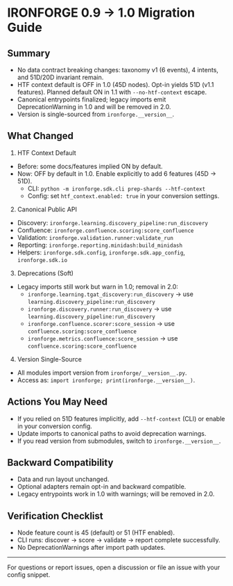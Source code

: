 # IRONFORGE 0.9 → 1.0 Migration Guide

## Summary
- No data contract breaking changes: taxonomy v1 (6 events), 4 intents, and 51D/20D invariant remain.
- HTF context default is OFF in 1.0 (45D nodes). Opt-in yields 51D (v1.1 features). Planned default ON in 1.1 with `--no-htf-context` escape.
- Canonical entrypoints finalized; legacy imports emit DeprecationWarning in 1.0 and will be removed in 2.0.
- Version is single-sourced from `ironforge.__version__`.

## What Changed
1) HTF Context Default
- Before: some docs/features implied ON by default.
- Now: OFF by default in 1.0. Enable explicitly to add 6 features (45D → 51D).
  - CLI: `python -m ironforge.sdk.cli prep-shards --htf-context`
  - Config: set `htf_context.enabled: true` in your conversion settings.

2) Canonical Public API
- Discovery: `ironforge.learning.discovery_pipeline:run_discovery`
- Confluence: `ironforge.confluence.scoring:score_confluence`
- Validation: `ironforge.validation.runner:validate_run`
- Reporting: `ironforge.reporting.minidash:build_minidash`
- Helpers: `ironforge.sdk.config`, `ironforge.sdk.app_config`, `ironforge.sdk.io`

3) Deprecations (Soft)
- Legacy imports still work but warn in 1.0; removal in 2.0:
  - `ironforge.learning.tgat_discovery:run_discovery` → use `learning.discovery_pipeline:run_discovery`
  - `ironforge.discovery.runner:run_discovery` → use `learning.discovery_pipeline:run_discovery`
  - `ironforge.confluence.scorer:score_session` → use `confluence.scoring:score_confluence`
  - `ironforge.metrics.confluence:score_session` → use `confluence.scoring:score_confluence`

4) Version Single-Source
- All modules import version from `ironforge/__version__.py`.
- Access as: `import ironforge; print(ironforge.__version__)`.

## Actions You May Need
- If you relied on 51D features implicitly, add `--htf-context` (CLI) or enable in your conversion config.
- Update imports to canonical paths to avoid deprecation warnings.
- If you read version from submodules, switch to `ironforge.__version__`.

## Backward Compatibility
- Data and run layout unchanged.
- Optional adapters remain opt-in and backward compatible.
- Legacy entrypoints work in 1.0 with warnings; will be removed in 2.0.

## Verification Checklist
- Node feature count is 45 (default) or 51 (HTF enabled).
- CLI runs: discover → score → validate → report complete successfully.
- No DeprecationWarnings after import path updates.

---
For questions or report issues, open a discussion or file an issue with your config snippet.

